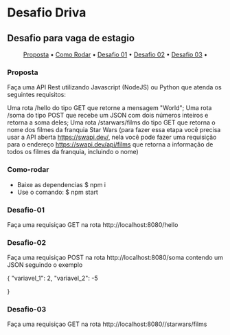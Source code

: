 # Desafio Driva
## Desafio para vaga de estagio

<p align="center">
 <a href="#proposta">Proposta</a> • 
 <a href="#como-rodar">Como Rodar</a> • 
 <a href="#desafio-01">Desafio 01</a> •
 <a href="#desafio-02">Desafio 02</a> • 
 <a href="#desafio-03">Desafio 03</a> • 
</p>

### Proposta

Faça uma API Rest utilizando Javascript (NodeJS) ou Python que atenda os seguintes requisitos:

Uma rota /hello do tipo GET que retorne a mensagem "World";
Uma rota /soma do tipo POST que recebe um JSON com dois números inteiros e retorna a soma deles;
Uma rota /starwars/films  do tipo GET que retorna o nome dos filmes da franquia Star Wars (para fazer essa etapa você precisa usar a API aberta https://swapi.dev/, nela você pode fazer uma requisição para o endereço https://swapi.dev/api/films que retorna a informação de todos os filmes da franquia, incluindo o nome)


### Como-rodar

* Baixe as dependencias
 $ npm i
* Use o comando:
 $ npm start


### Desafio-01

Faça uma requisiçao GET na rota http://localhost:8080/hello 


### Desafio-02

Faça uma requisiçao POST na rota http://localhost:8080/soma contendo um JSON seguindo o exemplo

{
		"variavel_1": 2,
		"variavel_2": -5
	
}


### Desafio-03

Faça uma requisiçao GET na rota http://localhost:8080//starwars/films
